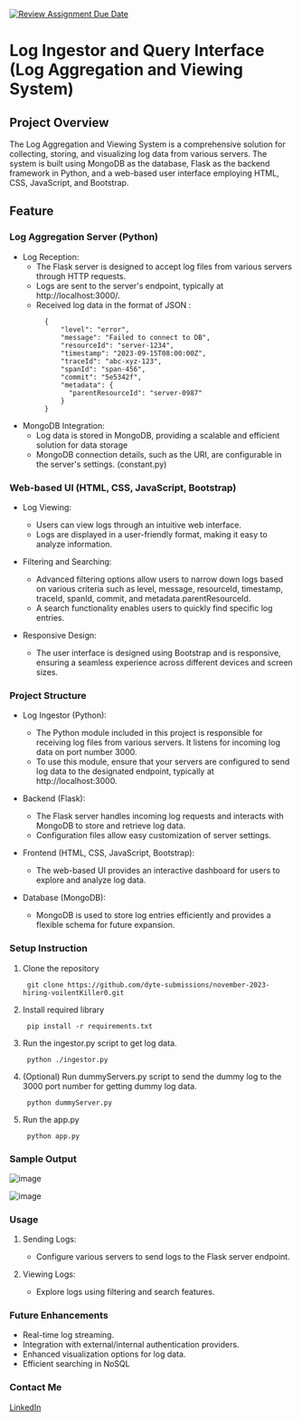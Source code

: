 [![Review Assignment Due Date](https://classroom.github.com/assets/deadline-readme-button-24ddc0f5d75046c5622901739e7c5dd533143b0c8e959d652212380cedb1ea36.svg)](https://classroom.github.com/a/2sZOX9xt)


# Log Ingestor and Query Interface (Log Aggregation and Viewing System)

## Project Overview

The Log Aggregation and Viewing System is a comprehensive solution for collecting, storing, and visualizing log data from various servers. The system is built using MongoDB as the database, Flask as the backend framework in Python, and a web-based user interface employing HTML, CSS, JavaScript, and Bootstrap.

## Feature

### Log Aggregation Server (Python)

* Log Reception:
  * The Flask server is designed to accept log files from various servers through HTTP requests.
  * Logs are sent to the server's endpoint, typically at http://localhost:3000/.
  * Received log data in the format of JSON :
    ```
      {
          "level": "error",
          "message": "Failed to connect to DB",
          "resourceId": "server-1234",
          "timestamp": "2023-09-15T08:00:00Z",
          "traceId": "abc-xyz-123",
          "spanId": "span-456",
          "commit": "5e5342f",
          "metadata": {
            "parentResourceId": "server-0987"
          }
      }
    ```
* MongoDB Integration:
  * Log data is stored in MongoDB, providing a scalable and efficient solution for data storage
  * MongoDB connection details, such as the URI, are configurable in the server's settings. (constant.py)

### Web-based UI (HTML, CSS, JavaScript, Bootstrap)

* Log Viewing:
  * Users can view logs through an intuitive web interface.
  * Logs are displayed in a user-friendly format, making it easy to analyze information.

* Filtering and Searching:
  * Advanced filtering options allow users to narrow down logs based on various criteria such as level, message, resourceId, timestamp, traceId, spanId, commit, and metadata.parentResourceId.
  * A search functionality enables users to quickly find specific log entries.

* Responsive Design:
  * The user interface is designed using Bootstrap and is responsive, ensuring a seamless experience across different devices and screen sizes.
 

### Project Structure

* Log Ingestor (Python):
  * The Python module included in this project is responsible for receiving log files from various servers. It listens for incoming log data on port number 3000.
  * To use this module, ensure that your servers are configured to send log data to the designated endpoint, typically at http://localhost:3000.

* Backend (Flask):
  * The Flask server handles incoming log requests and interacts with MongoDB to store and retrieve log data.
  * Configuration files allow easy customization of server settings.

* Frontend (HTML, CSS, JavaScript, Bootstrap):
  * The web-based UI provides an interactive dashboard for users to explore and analyze log data.

* Database (MongoDB):
  * MongoDB is used to store log entries efficiently and provides a flexible schema for future expansion.

    
### Setup Instruction

1. Clone the repository
   ```
    git clone https://github.com/dyte-submissions/november-2023-hiring-voilentKiller0.git
   ```
2. Install required library
   ```
    pip install -r requirements.txt
   ```
3. Run the ingestor.py script to get log data.
   ```
    python ./ingestor.py
   ```
4. (Optional) Run dummyServers.py script to send the dummy log to the 3000 port number for getting dummy log data.
   ```
    python dummyServer.py
   ```
5. Run the app.py
   ```
    python app.py
   ```

### Sample Output

![image](https://github.com/dyte-submissions/november-2023-hiring-voilentKiller0/assets/55941465/aec86b79-2a30-484f-a3a5-7d6c4faf28b1)

![image](https://github.com/dyte-submissions/november-2023-hiring-voilentKiller0/assets/55941465/cf3e02df-fd60-40de-94a9-1a3225ea8ab3)


### Usage

1. Sending Logs:
   * Configure various servers to send logs to the Flask server endpoint.
    
2. Viewing Logs:
   * Explore logs using filtering and search features.

### Future Enhancements
  * Real-time log streaming.
  * Integration with external/internal authentication providers.
  * Enhanced visualization options for log data.
  * Efficient searching in NoSQL

### Contact Me

[LinkedIn](https://www.linkedin.com/in/chandreshwar-vishwakarma-a57588196/)

